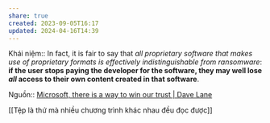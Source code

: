```yaml
---
share: true
created: 2023-09-05T16:17
updated: 2024-04-16T14:39
---
```

Khái niệm:: 
In fact, it is fair to say that _all proprietary software that makes use of proprietary formats is effectively indistinguishable from ransomware_: **if the user stops paying the developer for the software, they may well lose _all_ access to their own content created in that software**.

Nguồn:: [Microsoft, there is a way to win our trust | Dave Lane](https://davelane.nz/microsoft-there-way-win-our-trust)

[[Tệp là thứ mà nhiều chương trình khác nhau đều đọc được]]